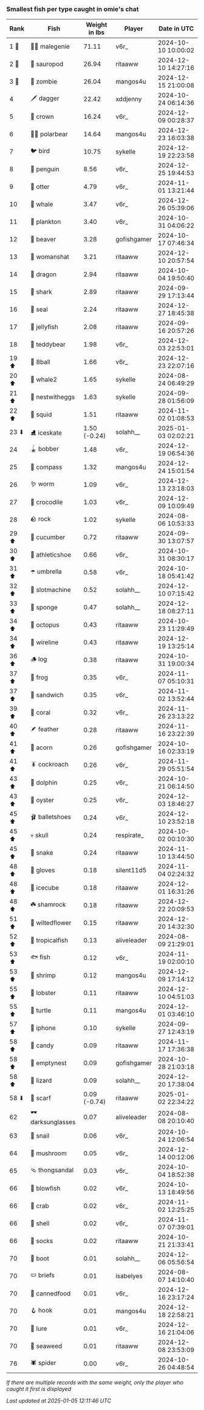 ### Smallest fish per type caught in omie's chat
| Rank | Fish | Weight in lbs | Player | Date in UTC |
|------|--------|-----------|---------|------|
| 1 🥇  | 🧞‍♂ malegenie | 71.11 | v6r_ | 2024-10-10 10:00:02 |
| 2 🥈  | 🦕 sauropod | 26.94 | ritaaww | 2024-12-10 14:27:16 |
| 3 🥉  | 🧟 zombie | 26.04 | mangos4u | 2024-12-15 21:00:08 |
| 4  | 🗡️ dagger | 22.42 | xddjenny | 2024-10-24 06:14:36 |
| 5  | 👑 crown | 16.24 | v6r_ | 2024-12-09 00:28:37 |
| 6  | 🐻‍❄ polarbear | 14.64 | mangos4u | 2024-12-23 16:03:38 |
| 7  | 🐦 bird | 10.75 | sykelle | 2024-12-19 22:23:58 |
| 8  | 🐧 penguin | 8.56 | v6r_ | 2024-12-25 19:44:53 |
| 9  | 🦦 otter | 4.79 | v6r_ | 2024-11-01 13:21:44 |
| 10  | 🐳 whale | 3.47 | v6r_ | 2024-12-26 05:39:06 |
| 11  | 🦠 plankton | 3.40 | v6r_ | 2024-10-31 04:06:22 |
| 12  | 🦫 beaver | 3.28 | gofishgamer | 2024-10-17 07:46:34 |
| 13  | 👒 womanshat | 3.21 | ritaaww | 2024-12-10 20:57:54 |
| 14  | 🐉 dragon | 2.94 | ritaaww | 2024-10-04 19:50:40 |
| 15  | 🦈 shark | 2.89 | ritaaww | 2024-09-29 17:13:44 |
| 16  | 🦭 seal | 2.24 | ritaaww | 2024-12-27 18:45:38 |
| 17  | 🪼 jellyfish | 2.08 | ritaaww | 2024-09-16 20:57:26 |
| 18  | 🧸 teddybear | 1.98 | v6r_ | 2024-12-03 22:53:01 |
| 19 ⬆ | 🎱 8ball | 1.66 | v6r_ | 2024-12-23 22:07:16 |
| 20 ⬆ | 🐋 whale2 | 1.65 | sykelle | 2024-08-24 06:49:29 |
| 21 ⬆ | 🪺 nestwitheggs | 1.63 | sykelle | 2024-09-28 01:56:09 |
| 22 ⬆ | 🦑 squid | 1.51 | ritaaww | 2024-11-02 01:08:53 |
| 23 ⬇ | ⛸️ iceskate | 1.50 (-0.24) | solahh__ | 2025-01-03 02:02:21 |
| 24  | 🪀 bobber | 1.48 | v6r_ | 2024-12-19 06:54:36 |
| 25  | 🧭 compass | 1.32 | mangos4u | 2024-12-24 15:01:54 |
| 26  | 🪱 worm | 1.09 | v6r_ | 2024-12-13 23:18:03 |
| 27  | 🐊 crocodile | 1.03 | v6r_ | 2024-12-09 10:09:49 |
| 28  | 🪨 rock | 1.02 | sykelle | 2024-08-06 10:53:33 |
| 29 ⬆ | 🥒 cucumber | 0.72 | ritaaww | 2024-09-30 13:07:57 |
| 30 ⬆ | 👟 athleticshoe | 0.66 | v6r_ | 2024-10-31 08:30:17 |
| 31 ⬆ | ☂️ umbrella | 0.58 | v6r_ | 2024-10-18 05:41:42 |
| 32 ⬆ | 🎰 slotmachine | 0.52 | solahh__ | 2024-12-10 07:15:42 |
| 33 ⬆ | 🧽 sponge | 0.47 | solahh__ | 2024-12-18 08:27:11 |
| 34 ⬆ | 🐙 octopus | 0.43 | ritaaww | 2024-10-23 11:29:49 |
| 34 ⬆ | 🧵 wireline | 0.43 | ritaaww | 2024-12-19 13:25:14 |
| 36 ⬆ | 🪵 log | 0.38 | ritaaww | 2024-10-31 19:00:34 |
| 37 ⬆ | 🐸 frog | 0.35 | v6r_ | 2024-11-07 05:10:31 |
| 37 ⬆ | 🥪 sandwich | 0.35 | v6r_ | 2024-11-02 13:52:44 |
| 39 ⬆ | 🪸 coral | 0.32 | v6r_ | 2024-11-26 23:13:22 |
| 40 ⬆ | 🪶 feather | 0.28 | ritaaww | 2024-11-16 23:22:39 |
| 41 ⬆ | 🌰 acorn | 0.26 | gofishgamer | 2024-10-16 02:33:19 |
| 41 ⬆ | 🪳 cockroach | 0.26 | v6r_ | 2024-11-29 05:51:54 |
| 43 ⬆ | 🐬 dolphin | 0.25 | v6r_ | 2024-10-21 06:14:50 |
| 43 ⬆ | 🦪 oyster | 0.25 | v6r_ | 2024-12-03 18:46:27 |
| 45 ⬆ | 🩰 balletshoes | 0.24 | v6r_ | 2024-12-10 23:52:18 |
| 45 ⬆ | 💀 skull | 0.24 | respirate_ | 2024-10-02 00:10:30 |
| 45 ⬆ | 🐍 snake | 0.24 | ritaaww | 2024-11-10 13:44:50 |
| 48 ⬆ | 🧤 gloves | 0.18 | silent11d5 | 2024-11-04 02:24:32 |
| 48 ⬆ | 🧊 icecube | 0.18 | ritaaww | 2024-12-01 16:31:26 |
| 48 ⬆ | ☘️ shamrock | 0.18 | ritaaww | 2024-12-22 20:09:53 |
| 51 ⬆ | 🥀 wiltedflower | 0.15 | ritaaww | 2024-12-20 14:32:30 |
| 52 ⬆ | 🐠 tropicalfish | 0.13 | aliveleader | 2024-08-09 21:29:01 |
| 53 ⬆ | 🐟 fish | 0.12 | v6r_ | 2024-11-19 02:00:10 |
| 53 ⬆ | 🦐 shrimp | 0.12 | mangos4u | 2024-12-09 17:14:12 |
| 55 ⬆ | 🦞 lobster | 0.11 | ritaaww | 2024-12-10 04:51:03 |
| 55 ⬆ | 🐢 turtle | 0.11 | mangos4u | 2024-12-01 03:46:10 |
| 57 ⬆ | 📱 iphone | 0.10 | sykelle | 2024-09-27 12:43:19 |
| 58 ⬆ | 🍬 candy | 0.09 | ritaaww | 2024-11-17 17:36:38 |
| 58 ⬆ | 🪹 emptynest | 0.09 | gofishgamer | 2024-10-28 21:03:18 |
| 58 ⬆ | 🦎 lizard | 0.09 | solahh__ | 2024-12-20 17:38:04 |
| 58 ⬇ | 🧣 scarf | 0.09 (-0.74) | ritaaww | 2025-01-02 22:34:22 |
| 62  | 🕶️ darksunglasses | 0.07 | aliveleader | 2024-08-08 20:10:40 |
| 63  | 🐌 snail | 0.06 | v6r_ | 2024-10-24 12:06:54 |
| 64  | 🍄 mushroom | 0.05 | v6r_ | 2024-12-14 00:12:06 |
| 65  | 🩴 thongsandal | 0.03 | v6r_ | 2024-10-04 18:52:38 |
| 66  | 🐡 blowfish | 0.02 | v6r_ | 2024-10-13 18:49:56 |
| 66  | 🦀 crab | 0.02 | v6r_ | 2024-11-02 12:25:25 |
| 66  | 🐚 shell | 0.02 | v6r_ | 2024-11-07 07:39:01 |
| 66  | 🧦 socks | 0.02 | ritaaww | 2024-10-21 21:33:41 |
| 70  | 👢 boot | 0.01 | solahh__ | 2024-12-06 05:56:54 |
| 70  | 🩲 briefs | 0.01 | isabelyes | 2024-08-07 14:10:40 |
| 70  | 🥫 cannedfood | 0.01 | v6r_ | 2024-12-16 23:17:24 |
| 70  | 🪝 hook | 0.01 | mangos4u | 2024-12-18 22:58:21 |
| 70  | 🎏 lure | 0.01 | v6r_ | 2024-12-16 21:04:06 |
| 70  | 🌿 seaweed | 0.01 | ritaaww | 2024-12-08 23:53:09 |
| 76  | 🕷️ spider | 0.00 | v6r_ | 2024-10-26 04:48:54 |

_If there are multiple records with the same weight, only the player who caught it first is displayed_

_Last updated at 2025-01-05 12:11:46 UTC_